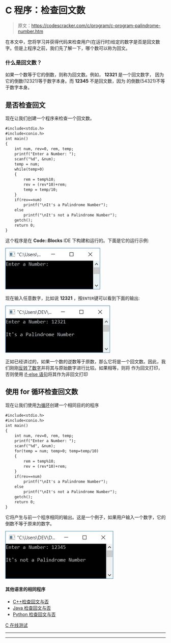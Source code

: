 # C 程序：检查回文数

> 原文：<https://codescracker.com/c/program/c-program-palindrome-number.htm>

在本文中，您将学习并获得代码来检查用户(在运行时)给定的数字是否是回文数字。但是上程序之前，我们先了解一下，哪个数可以称为回文。

### 什么是回文数？

如果一个数等于它的倒数，则称为回文数。例如， **12321** 是一个回文数字， 因为它的倒数(12321)等于数字本身。而 **12345** 不是回文数，因为 的倒数(54321)不等于数字本身。

## 是否检查回文

现在让我们创建一个程序来检查一个回文数。

```
#include<stdio.h>
#include<conio.h>
int main()
{
    int num, rev=0, rem, temp;
    printf("Enter a Number: ");
    scanf("%d", &num);
    temp = num;
    while(temp>0)
    {
        rem = temp%10;
        rev = (rev*10)+rem;
        temp = temp/10;
    }
    if(rev==num)
        printf("\nIt's a Palindrome Number");
    else
        printf("\nIt's not a Palindrome Number");
    getch();
    return 0;
}
```

这个程序是在 **Code::Blocks** IDE 下构建和运行的。下面是它的运行示例:

![check palindrome number in c](img/ee247ee967d20c5dbd1e8d265c1a1a88.png)

现在输入任意数字，比如说 **12321** ，按`ENTER`键可以看到下面的输出:

![c program check palindrome or not](img/0072d782bb23d7738b1ea287b66ca15f.png)

正如已经讲过的，如果一个数的逆数等于原数，那么它将是一个回文数。因此，我们刚刚[反转了数字](/c/program/c-program-reverse-numbers.htm)并将其与原始数字进行比较。如果相等，则将 作为回文打印，否则使用 [if-else 语句](/c/c-if-statement.htm)将其作为非回文打印

## 使用 for 循环检查回文数

现在让我们使用[为循环](/c/c-for-loop.htm)创建一个相同目的的程序

```
#include<stdio.h>
#include<conio.h>
int main()
{
    int num, rev=0, rem, temp;
    printf("Enter a Number: ");
    scanf("%d", &num);
    for(temp = num; temp>0; temp=temp/10)
    {
        rem = temp%10;
        rev = (rev*10)+rem;
    }
    if(rev==num)
        printf("\nIt's a Palindrome Number");
    else
        printf("\nIt's not a Palindrome Number");
    getch();
    return 0;
}
```

它将产生与前一个程序相同的输出。这是一个例子，如果用户输入一个数字，它的倒数不等于原来的数字。

![c palindrome or not](img/444e12c924ab4bb8cd4879247fc2f740.png)

#### 其他语言的相同程序

*   [C++检查回文与否](/cpp/program/cpp-program-palindrome-number.htm)
*   [Java 检查回文与否](/java/program/java-program-check-palindrome.htm)
*   [Python 检查回文与否](/python/program/python-program-check-palindrome.htm)

[C 在线测试](/exam/showtest.php?subid=2)

* * *

* * *